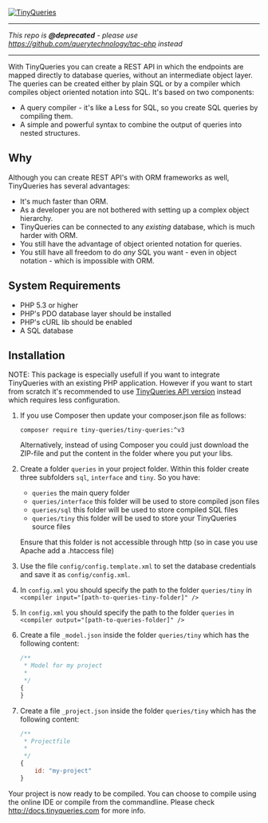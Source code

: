 [![TinyQueries](http://tinyqueries.com/css/images/tiny-queries-logo-large.png)](http://www.tinyqueries.com/)

___

_This repo is **@deprecated** - please use https://github.com/querytechnology/tqc-php instead_

___

With TinyQueries you can create a REST API in which the endpoints are mapped directly to database queries, without an intermediate object layer. The queries can be created either by plain SQL or by a compiler which compiles object oriented notation into SQL.
It's based on two components:
* A query compiler - it's like a Less for SQL, so you create SQL queries by compiling them.
* A simple and powerful syntax to combine the output of queries into nested structures.

## Why

Although you can create REST API's with ORM frameworks as well, TinyQueries has several advantages:
* It's much faster than ORM.
* As a developer you are not bothered with setting up a complex object hierarchy. 
* TinyQueries can be connected to any *existing* database, which is much harder with ORM.
* You still have the advantage of object oriented notation for queries.
* You still have all freedom to do *any* SQL you want - even in object notation - which is impossible with ORM.

## System Requirements

* PHP 5.3 or higher
* PHP's PDO database layer should be installed
* PHP's cURL lib should be enabled
* A SQL database

## Installation

NOTE: This package is especially usefull if you want to integrate TinyQueries with an existing PHP application. However if
you want to start from scratch it's recommended to use [TinyQueries API version] instead which requires less configuration.

1. If you use Composer then update your composer.json file as follows: 

	```composer require tiny-queries/tiny-queries:^v3```

   Alternatively, instead of using Composer you could just download the ZIP-file and put the content in the folder where you put your libs.

1. Create a folder ```queries``` in your project folder. Within this folder create three subfolders ```sql```, ```interface``` and ```tiny```. So you have:

	* ```queries``` the main query folder
	* ```queries/interface``` this folder will be used to store compiled json files
	* ```queries/sql``` this folder will be used to store compiled SQL files
	* ```queries/tiny``` this folder will be used to store your TinyQueries source files
	
	Ensure that this folder is not accessible through http (so in case you use Apache add a .htaccess file)

1. Use the file ```config/config.template.xml``` to set the database credentials and save it as ```config/config.xml```.

1. In ```config.xml``` you should specify the path to the folder ```queries/tiny``` in ```<compiler input="[path-to-queries-tiny-folder]" />```

1. In ```config.xml``` you should specify the path to the folder ```queries``` in ```<compiler output="[path-to-queries-folder]" />```

1. Create a file ```_model.json``` inside the folder ```queries/tiny``` which has the following content:

	```javascript
	/**
	 * Model for my project
	 *
	 */
	{
	}
	```

1. Create a file ```_project.json``` inside the folder ```queries/tiny``` which has the following content:

	```javascript
	/**
	 * Projectfile
	 *
	 */
	{
		id: "my-project"
	}
	```

Your project is now ready to be compiled. You can choose to compile using the online IDE or compile from the commandline.
Please check http://docs.tinyqueries.com for more info.

[TinyQueries API version]:https://github.com/wdiesveld/tiny-queries-php-api
